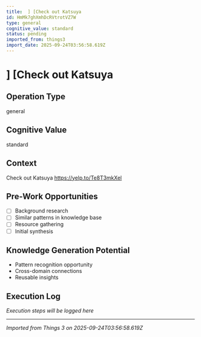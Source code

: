 ```yaml
---
title:  ] [Check out Katsuya
id: HmMk7ghXmhDcRVtrotVZ7W
type: general
cognitive_value: standard
status: pending
imported_from: things3
import_date: 2025-09-24T03:56:58.619Z
---
```


#  ] [Check out Katsuya

## Operation Type
general

## Cognitive Value
standard

## Context
Check out Katsuya
https://yelp.to/Te8T3mkXel

## Pre-Work Opportunities
- [ ] Background research
- [ ] Similar patterns in knowledge base
- [ ] Resource gathering
- [ ] Initial synthesis

## Knowledge Generation Potential
- Pattern recognition opportunity
- Cross-domain connections
- Reusable insights

## Execution Log
*Execution steps will be logged here*

---
*Imported from Things 3 on 2025-09-24T03:56:58.619Z*
